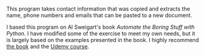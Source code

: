 
This program takes contact information that was copied and extracts the name,
phone numbers and emails that can be pasted to a new document.

I based this program on Al Sweigart's book *Automate the Boring Stuff
with Python*. I have modified some of the exercise to meet my own needs, but
it is largely based on the examples presented in the book. I highly recommend
[the book](https://www.amazon.com/) and the [Udemy course](https://www.udemy.com/).
